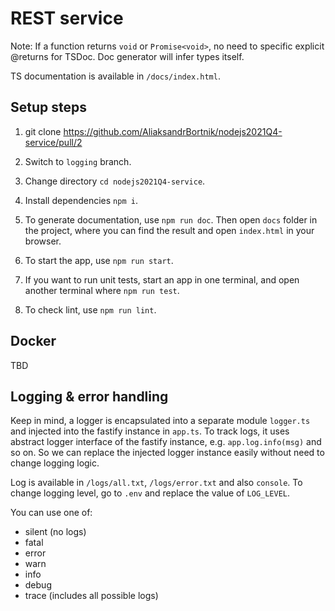 # REST service

Note: If a function returns `void` or `Promise<void>`, no need to specific explicit @returns for TSDoc. Doc generator will infer types itself.

TS documentation is available in `/docs/index.html`.

## Setup steps
1. git clone https://github.com/AliaksandrBortnik/nodejs2021Q4-service/pull/2
2. Switch to `logging` branch.
3. Change directory `cd nodejs2021Q4-service`.
4. Install dependencies `npm i`.

5. To generate documentation, use `npm run doc`. Then open `docs` folder in the project, where you can find the result and open `index.html` in your browser.

6. To start the app, use `npm run start`.
7. If you want to run unit tests, start an app in one terminal, and open another terminal where `npm run test`.

8. To check lint, use `npm run lint`.

## Docker

TBD

## Logging & error handling
Keep in mind, a logger is encapsulated into a separate module `logger.ts` and injected into the fastify instance in `app.ts`. To track logs, it uses abstract logger interface of the fastify instance, e.g. `app.log.info(msg)` and so on. So we can replace the injected logger instance easily without need to change logging logic.

Log is available in `/logs/all.txt`, `/logs/error.txt` and also `console`.
To change logging level, go to `.env` and replace the value of `LOG_LEVEL`.

You can use one of:
- silent (no logs)
- fatal
- error
- warn
- info
- debug
- trace (includes all possible logs)
